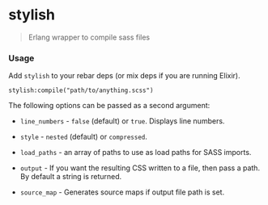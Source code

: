 # stylish

> Erlang wrapper to compile sass files

### Usage

Add `stylish` to your rebar deps (or mix deps if you are running Elixir).

```
stylish:compile("path/to/anything.scss")
```

The following options can be passed as a second argument:

* `line_numbers` - `false` (default) or `true`. Displays line numbers.

* `style` - `nested` (default) or `compressed`.

* `load_paths` - an array of paths to use as load paths for SASS imports.

* `output` - If you want the resulting CSS written to a file, then pass a path. By default a string is returned.

* `source_map` - Generates source maps if output file path is set.
